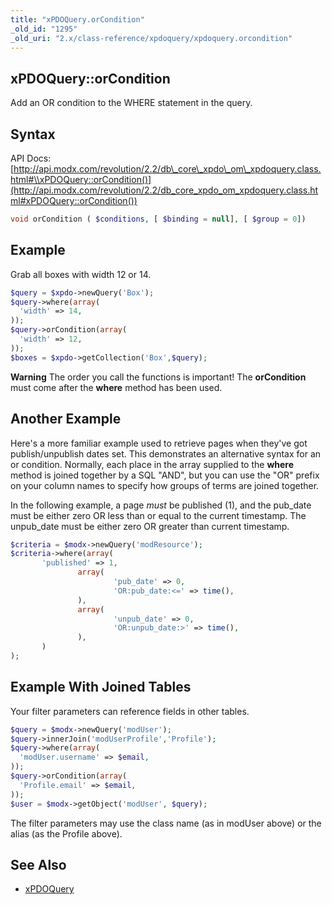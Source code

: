 ```yaml
---
title: "xPDOQuery.orCondition"
_old_id: "1295"
_old_uri: "2.x/class-reference/xpdoquery/xpdoquery.orcondition"
---
```


## xPDOQuery::orCondition

 Add an OR condition to the WHERE statement in the query.

## Syntax

 API Docs: [http://api.modx.com/revolution/2.2/db\_core\_xpdo\_om\_xpdoquery.class.html#\\xPDOQuery::orCondition()](http://api.modx.com/revolution/2.2/db_core_xpdo_om_xpdoquery.class.html#xPDOQuery::orCondition())

 ``` php 
void orCondition ( $conditions, [ $binding = null], [ $group = 0])
```

## Example

 Grab all boxes with width 12 or 14.

 ``` php 
$query = $xpdo->newQuery('Box');
$query->where(array(
   'width' => 14,
));
$query->orCondition(array(
   'width' => 12,
));
$boxes = $xpdo->getCollection('Box',$query);
```

 **Warning** 
 The order you call the functions is important! The **orCondition** must come after the **where** method has been used. 

## Another Example

 Here's a more familiar example used to retrieve pages when they've got publish/unpublish dates set. This demonstrates an alternative syntax for an or condition. Normally, each place in the array supplied to the **where** method is joined together by a SQL "AND", but you can use the "OR" prefix on your column names to specify how groups of terms are joined together.

 In the following example, a page _must_ be published (1), and the pub\_date must be either zero OR less than or equal to the current timestamp. The unpub\_date must be either zero OR greater than current timestamp.

 ``` php 
$criteria = $modx->newQuery('modResource');
$criteria->where(array(
        'published' => 1,
                array(
                        'pub_date' => 0,
                        'OR:pub_date:<=' => time(),
                ),
                array(
                        'unpub_date' => 0,
                        'OR:unpub_date:>' => time(),
                ),              
        )
);
```

## Example With Joined Tables

Your filter parameters can reference fields in other tables.

 ``` php 
$query = $modx->newQuery('modUser');
$query->innerJoin('modUserProfile','Profile'); 
$query->where(array(
   'modUser.username' => $email,
));
$query->orCondition(array(
   'Profile.email' => $email,
));    
$user = $modx->getObject('modUser', $query);
```

 The filter parameters may use the class name (as in modUser above) or the alias (as the Profile above). 

## See Also

- [xPDOQuery](extending-modx/xpdo/class-reference/xpdoquery "xPDOQuery")